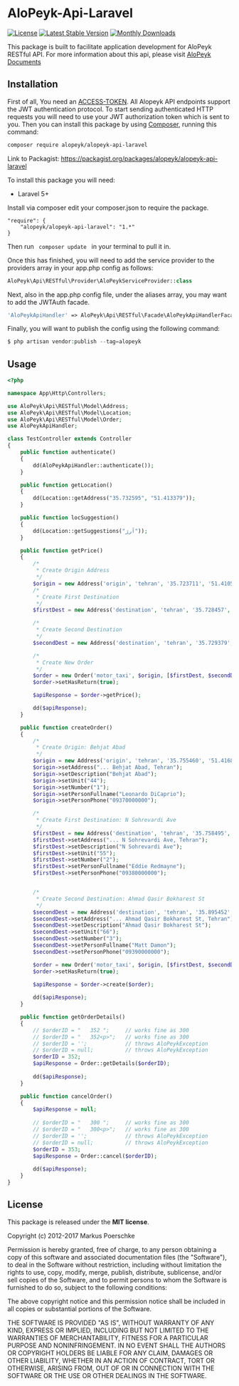 # AloPeyk-Api-Laravel

[![License](https://poser.pugx.org/alopeyk/aloPeyk-api-laravel/license)](https://packagist.org/packages/alopeyk/aloPeyk-api-laravel)
[![Latest Stable Version](https://poser.pugx.org/alopeyk/aloPeyk-api-laravel/v/stable)](https://packagist.org/packages/alopeyk/aloPeyk-api-laravel)
[![Monthly Downloads](https://poser.pugx.org/alopeyk/aloPeyk-api-laravel/d/monthly)](https://packagist.org/packages/alopeyk/aloPeyk-api-laravel)


This package is built to facilitate application development for AloPeyk RESTful API. For more information about this api, please visit [AloPeyk Documents](https://docs.alopeyk.com/)

## Installation
First of all, You need an [ACCESS-TOKEN](https://alopeyk.com/contact?unit=sales). 
All Alopeyk API endpoints support the JWT authentication protocol. To start sending authenticated HTTP requests you will need to use your JWT authorization token which is sent to you.
Then you can install this package by using [Composer](http://getcomposer.org), running this command:

```sh
composer require alopeyk/alopeyk-api-laravel
```
Link to Packagist: https://packagist.org/packages/alopeyk/alopeyk-api-laravel


To install this package you will need: 
- Laravel 5+

Install via composer 
edit your composer.json to require the package.
```
"require": {
    "alopeyk/alopeyk-api-laravel": "1.*"
}
```

Then run ```  composer update  ``` in your terminal to pull it in.

Once this has finished, you will need to add the service provider to the providers array in your app.php config as follows:

```php
AloPeyk\Api\RESTful\Provider\AloPeykServiceProvider::class
```

Next, also in the app.php config file, under the aliases array, you may want to add the JWTAuth facade.
```php
'AloPeykApiHandler' => AloPeyk\Api\RESTful\Facade\AloPeykApiHandlerFacade::class,
```

Finally, you will want to publish the config using the following command:
```php
$ php artisan vendor:publish --tag=alopeyk
```

## Usage

```php
<?php

namespace App\Http\Controllers;

use AloPeyk\Api\RESTful\Model\Address;
use AloPeyk\Api\RESTful\Model\Location;
use AloPeyk\Api\RESTful\Model\Order;
use AloPeykApiHandler;

class TestController extends Controller
{
    public function authenticate()
    {
        dd(AloPeykApiHandler::authenticate());
    }

    public function getLocation()
    {
        dd(Location::getAddress("35.732595", "51.413379"));
    }

    public function locSuggestion()
    {
        dd(Location::getSuggestions("آرژ"));
    }

    public function getPrice()
    {
        /*
         * Create Origin Address
         */
        $origin = new Address('origin', 'tehran', '35.723711', '51.410547');
        /*
         * Create First Destination
         */
        $firstDest = new Address('destination', 'tehran', '35.728457', '51.436969');

        /*
         * Create Second Destination
         */
        $secondDest = new Address('destination', 'tehran', '35.729379', '51.418151');

        /*
         * Create New Order
         */
        $order = new Order('motor_taxi', $origin, [$firstDest, $secondDest]);
        $order->setHasReturn(true);

        $apiResponse = $order->getPrice();

        dd($apiResponse);
    }

    public function createOrder()
    {
        /*
         * Create Origin: Behjat Abad
         */
        $origin = new Address('origin', 'tehran', '35.755460', '51.416874');
        $origin->setAddress("... Behjat Abad, Tehran");
        $origin->setDescription("Behjat Abad");                                            // optional
        $origin->setUnit("44");                                                            // optional
        $origin->setNumber("1");                                                           // optional
        $origin->setPersonFullname("Leonardo DiCaprio");                                   // optional
        $origin->setPersonPhone("09370000000");                                            // optional

        /*
         * Create First Destination: N Sohrevardi Ave
         */
        $firstDest = new Address('destination', 'tehran', '35.758495', '51.442550');
        $firstDest->setAddress("... N Sohrevardi Ave, Tehran");
        $firstDest->setDescription("N Sohrevardi Ave");                                    // optional
        $firstDest->setUnit("55");                                                         // optional
        $firstDest->setNumber("2");                                                        // optional
        $firstDest->setPersonFullname("Eddie Redmayne");                                   // optional
        $firstDest->setPersonPhone("09380000000");                                         // optional


        /*
         * Create Second Destination: Ahmad Qasir Bokharest St
         */
        $secondDest = new Address('destination', 'tehran', '35.895452', '51.589632');
        $secondDest->setAddress("... Ahmad Qasir Bokharest St, Tehran");
        $secondDest->setDescription("Ahmad Qasir Bokharest St");                            // optional
        $secondDest->setUnit("66");                                                         // optional
        $secondDest->setNumber("3");                                                        // optional
        $secondDest->setPersonFullname("Matt Damon");                                       // optional
        $secondDest->setPersonPhone("09390000000");                                         // optional

        $order = new Order('motor_taxi', $origin, [$firstDest, $secondDest]);
        $order->setHasReturn(true);

        $apiResponse = $order->create($order);
    
        dd($apiResponse);
    }

    public function getOrderDetails()
    {        
        // $orderID = "   352 ";     // works fine as 300
        // $orderID = "   352<p>";   // works fine as 300
        // $orderID = '';            // throws AloPeykException
        // $orderID = null;          // throws AloPeykException
        $orderID = 352;
        $apiResponse = Order::getDetails($orderID);
            
        dd($apiResponse);
    }

    public function cancelOrder()
    {
        $apiResponse = null;
        
        // $orderID = "   300 ";     // works fine as 300
        // $orderID = "   300<p>";   // works fine as 300
        // $orderID = '';            // throws AloPeykException
        // $orderID = null;          // throws AloPeykException
        $orderID = 353;
        $apiResponse = Order::cancel($orderID);
        
        dd($apiResponse);
    }
}

```




## License

This package is released under the __MIT license__.

Copyright (c) 2012-2017 Markus Poerschke

Permission is hereby granted, free of charge, to any person obtaining a copy
of this software and associated documentation files (the "Software"), to deal
in the Software without restriction, including without limitation the rights
to use, copy, modify, merge, publish, distribute, sublicense, and/or sell
copies of the Software, and to permit persons to whom the Software is furnished
to do so, subject to the following conditions:

The above copyright notice and this permission notice shall be included in all
copies or substantial portions of the Software.

THE SOFTWARE IS PROVIDED "AS IS", WITHOUT WARRANTY OF ANY KIND, EXPRESS OR
IMPLIED, INCLUDING BUT NOT LIMITED TO THE WARRANTIES OF MERCHANTABILITY,
FITNESS FOR A PARTICULAR PURPOSE AND NONINFRINGEMENT. IN NO EVENT SHALL THE
AUTHORS OR COPYRIGHT HOLDERS BE LIABLE FOR ANY CLAIM, DAMAGES OR OTHER
LIABILITY, WHETHER IN AN ACTION OF CONTRACT, TORT OR OTHERWISE, ARISING FROM,
OUT OF OR IN CONNECTION WITH THE SOFTWARE OR THE USE OR OTHER DEALINGS IN
THE SOFTWARE.
